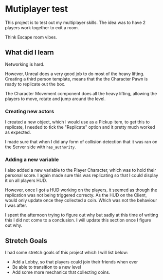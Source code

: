 # Mutiplayer test

This project is to test out my multiplayer skills.
The idea was to have 2 players work together to exit a room.

Think Escape room vibes.

## What did I learn

Networking is hard.

However, Unreal does a very good job to do most of the heavy lifting.
Creating a third person template, means that the the Character Pawn is ready to replicate out the box.

The Character Movement component does all the heavy lifting, allowing the players to move, rotate and jump around the level.

### Creating new actors

I created a new object, which I would use as a Pickup item, to get this to replicate, I needed to tick the "Replicate" option and it pretty much worked as expected.

I made sure that when I did any form of collision detection that it was ran on the Server side with `has_authority`.

### Adding a new variable

I also added a new variable to the Player Character, which was to hold their personal score. I again made sure this was replicating so that I could display it on all players HUD.

However, once I got a HUD working on the players, it seemed as though the replication was not being triggered correcty. As the HUD on the Client, would only update once they collected a coin. Which was not the behaviour I was after.

I spent the afternoon trying to figure out why but sadly at this time of writing this I did not come to a conclusion. I will update this section once I figure out why.

## Stretch Goals

I had some stretch goals of this project which I will list below:

- Add a Lobby, so that players could join their friends when ever
- Be able to transition to a new level
- Add some more mechanics that collecting coins.
